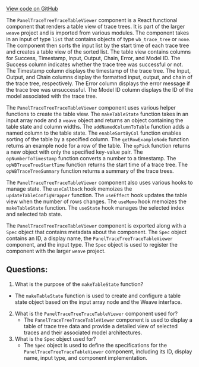 [View code on GitHub](https://github.com/wandb/weave/weave-js/src/components/Panel2/PanelTraceTree/PanelTraceTreeTableViewer.tsx)

The `PanelTraceTreeTraceTableViewer` component is a React functional component that renders a table view of trace trees. It is part of the larger `weave` project and is imported from various modules. The component takes in an input of type `list` that contains objects of type `wb_trace_tree` or `none`. The component then sorts the input list by the start time of each trace tree and creates a table view of the sorted list. The table view contains columns for Success, Timestamp, Input, Output, Chain, Error, and Model ID. The Success column indicates whether the trace tree was successful or not. The Timestamp column displays the timestamp of the trace tree. The Input, Output, and Chain columns display the formatted input, output, and chain of the trace tree, respectively. The Error column displays the error message if the trace tree was unsuccessful. The Model ID column displays the ID of the model associated with the trace tree.

The `PanelTraceTreeTraceTableViewer` component uses various helper functions to create the table view. The `makeTableState` function takes in an input array node and a `weave` object and returns an object containing the table state and column widths. The `addNamedColumnToTable` function adds a named column to the table state. The `enableSortByCol` function enables sorting of the table by a specified column. The `getRowExampleNode` function returns an example node for a row of the table. The `opPick` function returns a new object with only the specified key-value pair. The `opNumberToTimestamp` function converts a number to a timestamp. The `opWBTraceTreeStartTime` function returns the start time of a trace tree. The `opWBTraceTreeSummary` function returns a summary of the trace trees.

The `PanelTraceTreeTraceTableViewer` component also uses various hooks to manage state. The `useCallback` hook memoizes the `updateTableConfigWrapper` function. The `useEffect` hook updates the table view when the number of rows changes. The `useMemo` hook memoizes the `makeTableState` function. The `useState` hook manages the selected index and selected tab state.

The `PanelTraceTreeTraceTableViewer` component is exported along with a `Spec` object that contains metadata about the component. The `Spec` object contains an ID, a display name, the `PanelTraceTreeTraceTableViewer` component, and the input type. The `Spec` object is used to register the component with the larger `weave` project.
## Questions: 
 1. What is the purpose of the `makeTableState` function?
   - The `makeTableState` function is used to create and configure a table state object based on the input array node and the Weave interface.
2. What is the `PanelTraceTreeTraceTableViewer` component used for?
   - The `PanelTraceTreeTraceTableViewer` component is used to display a table of trace tree data and provide a detailed view of selected traces and their associated model architectures.
3. What is the `Spec` object used for?
   - The `Spec` object is used to define the specifications for the `PanelTraceTreeTraceTableViewer` component, including its ID, display name, input type, and component implementation.